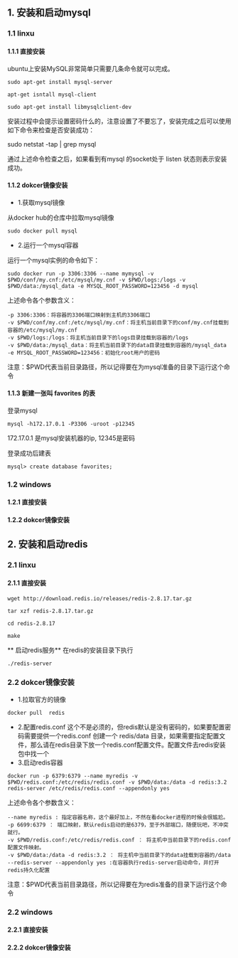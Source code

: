 ## 1. 安装和启动mysql
### 1.1 linxu
#### 1.1.1 直接安装
ubuntu上安装MySQL非常简单只需要几条命令就可以完成。
```
sudo apt-get install mysql-server

apt-get isntall mysql-client

sudo apt-get install libmysqlclient-dev
```
安装过程中会提示设置密码什么的，注意设置了不要忘了，安装完成之后可以使用如下命令来检查是否安装成功：

sudo netstat -tap | grep mysql

通过上述命令检查之后，如果看到有mysql 的socket处于 listen 状态则表示安装成功。
#### 1.1.2 dokcer镜像安装
* 1.获取mysql镜像

从docker hub的仓库中拉取mysql镜像
```
sudo docker pull mysql
```
* 2.运行一个mysql容器

运行一个mysql实例的命令如下：
```
sudo docker run -p 3306:3306 --name mymysql -v $PWD/conf/my.cnf:/etc/mysql/my.cnf -v $PWD/logs:/logs -v $PWD/data:/mysql_data -e MYSQL_ROOT_PASSWORD=123456 -d mysql
```

上述命令各个参数含义：
```
-p 3306:3306：将容器的3306端口映射到主机的3306端口
-v $PWD/conf/my.cnf:/etc/mysql/my.cnf：将主机当前目录下的conf/my.cnf挂载到容器的/etc/mysql/my.cnf
-v $PWD/logs:/logs：将主机当前目录下的logs目录挂载到容器的/logs
-v $PWD/data:/mysql_data：将主机当前目录下的data目录挂载到容器的/mysql_data
-e MYSQL_ROOT_PASSWORD=123456：初始化root用户的密码
```
注意：$PWD代表当前目录路径，所以记得要在为mysql准备的目录下运行这个命令
#### 1.1.3 新建一张叫 favorites 的表
登录mysql
```
mysql -h172.17.0.1 -P3306 -uroot -p12345
```
 172.17.0.1 是mysql安装机器的ip, 12345是密码
 
 登录成功后建表
```
mysql> create database favorites;
```
 
### 1.2 windows 
#### 1.2.1 直接安装
#### 1.2.2 dokcer镜像安装


## 2. 安装和启动redis
### 2.1 linxu
#### 2.1.1 直接安装
```
wget http://download.redis.io/releases/redis-2.8.17.tar.gz
```
```
tar xzf redis-2.8.17.tar.gz
```
```
cd redis-2.8.17
```
```
make
```
** 启动redis服务**
在redis的安装目录下执行
```
./redis-server
```
### 2.2 dokcer镜像安装
* 1.拉取官方的镜像
```
docker pull  redis
```

* 2.配置redis.conf
这个不是必须的，但redis默认是没有密码的，如果要配置密码需要提供一个redis.conf
创建一个 redis/data 目录，如果需要指定配置文件，那么请在redis目录下放一个redis.conf配置文件。配置文件去redis安装包中找一个
* 3.启动redis容器
```
docker run -p 6379:6379 --name myredis -v $PWD/redis.conf:/etc/redis/redis.conf -v $PWD/data:/data -d redis:3.2 redis-server /etc/redis/redis.conf --appendonly yes
```
上述命令各个参数含义：
```
--name myredis : 指定容器名称，这个最好加上，不然在看docker进程的时候会很尴尬。
-p 6699:6379 ： 端口映射，默认redis启动的是6379，至于外部端口，随便玩吧，不冲突就行。
-v $PWD/redis.conf:/etc/redis/redis.conf ： 将主机中当前目录下的redis.conf配置文件映射。
-v $PWD/data:/data -d redis:3.2 ： 将主机中当前目录下的data挂载到容器的/data
--redis-server --appendonly yes :在容器执行redis-server启动命令，并打开redis持久化配置
```
注意：$PWD代表当前目录路径，所以记得要在为redis准备的目录下运行这个命令
### 2.2 windows 
#### 2.2.1 直接安装
#### 2.2.2 dokcer镜像安装


